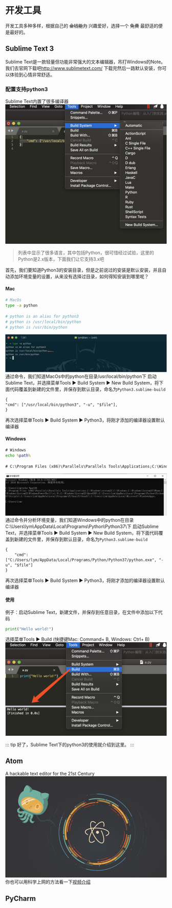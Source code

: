 # 开发工具 <Badge text="成熟"/>
开发工具多种多样，根据自己的 ~~金钱能力~~ 兴趣爱好，选择一个 ~~免费~~ 最舒适的便是最好的。

## Sublime Text 3
Sublime Text是一款轻量但功能非常强大的文本编辑器，吊打Windows的Note。我们去官网下载吧<http://www.sublimetext.com/>
下载完然后一路默认安装，你可以体验到心情非常舒适。

### 配置支持python3
Sublime Text内置了很多编译器
![语言支持](/python/sb_tool_build.png)
> 列表中显示了很多语言，其中包括Python，很可惜经过试验，这里的Python是2.x版本，下面我们让它支持3.x吧

首先，我们要知道Python3的安装目录，但是之前说过的安装是默认安装，并且自动添加环境变量的设置，从来没有选择过目录，如何得知安装到哪里呢？
#### Mac
``` sh
# MacOs
type -a python

# python is an alias for python3
# python is /usr/local/bin/python
# python is /usr/bin/python
```
![查找python](/python/type_a_python.png)
通过命令，我们知道MacOs中的python在目录/usr/local/bin/python下
启动Sublime Text，并选择菜单Tools ▶ Build System ▶ New Build System，将下面代码覆盖到新建的文件里，并保存到默认目录，命名为`Python3.sublime-build`
```
{
"cmd": ["/usr/local/bin/python3", "-u", "$file"],
}
```
再次选择菜单Tools ▶ Build System ▶ Python3，将刚才添加的编译器设置默认编译器

#### Windows
``` cmd
# Windows
echo %path%

# C:\Program Files (x86)\Parallels\Parallels Tools\Applications;C:\Windows\system32;C:\Windows;C:\Windows\System32\Wbem;C:\Windows\System32\WindowsPowerShell\v1.0\;C:\Windows\System32\OpenSSH\;C:\Users\lym\AppData\Local\Programs\Python\Python37\Scripts\;C:\Users\lym\AppData\Local\Programs\Python\Python37\;C:\Users\lym\AppData\Local\Microsoft\WindowsApps;
```
![查找python](/python/echo_path_python.png)
通过命令并分析环境变量，我们知道Windows中的python在目录C:\Users\lym\AppData\Local\Programs\Python\Python37\下
启动Sublime Text，并选择菜单Tools ▶ Build System ▶ New Build System，将下面代码覆盖到新建的文件里，并保存到默认目录，命名为`Python3.sublime-build`
```
{
	"cmd": ["C:/Users/lym/AppData/Local/Programs/Python/Python37/python.exe", "-u", "$file"]
}
```
再次选择菜单Tools ▶ Build System ▶ Python3，将刚才添加的编译器设置默认编译器

#### 使用
例子：启动Sublime Text，新建文件，并保存到任意目录，在文件中添加以下代码
``` python
print("Hello world!")
```
选择菜单Tools ▶ Build (快捷键Mac: Command+ B, Windows: Ctrl+ B)
![编译](/python/sb_build.png)

::: tip
好了，Sublime Text下的python3的使用就介绍到这里。
:::

## Atom <Badge text="高颜值"/> <Badge text="推荐"/>
A hackable text editor for the 21st Century
![Atom](/python/atom.png)
你也可以用科学上网的方法看一下[视频介绍](https://www.youtube.com/watch?v=U5POoGSrtGg)

## PyCharm